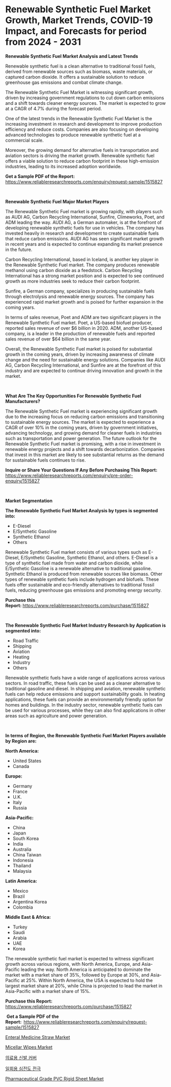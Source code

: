 <p><h1>Renewable Synthetic Fuel Market Growth, Market Trends, COVID-19 Impact, and Forecasts for period from 2024 - 2031</h1></p><p><strong>Renewable Synthetic Fuel Market Analysis and Latest Trends</strong></p>
<p><p>Renewable synthetic fuel is a clean alternative to traditional fossil fuels, derived from renewable sources such as biomass, waste materials, or captured carbon dioxide. It offers a sustainable solution to reduce greenhouse gas emissions and combat climate change.</p><p>The Renewable Synthetic Fuel Market is witnessing significant growth, driven by increasing government regulations to cut down carbon emissions and a shift towards cleaner energy sources. The market is expected to grow at a CAGR of 4.7% during the forecast period.</p><p>One of the latest trends in the Renewable Synthetic Fuel Market is the increasing investment in research and development to improve production efficiency and reduce costs. Companies are also focusing on developing advanced technologies to produce renewable synthetic fuel at a commercial scale.</p><p>Moreover, the growing demand for alternative fuels in transportation and aviation sectors is driving the market growth. Renewable synthetic fuel offers a viable solution to reduce carbon footprint in these high-emission industries, leading to its increased adoption worldwide.</p></p>
<p><strong>Get a Sample PDF of the Report:&nbsp;</strong> <a href="https://www.reliableresearchreports.com/enquiry/request-sample/1515827">https://www.reliableresearchreports.com/enquiry/request-sample/1515827</a></p>
<p>&nbsp;</p>
<p><strong>Renewable Synthetic Fuel Major Market Players</strong></p>
<p><p>The Renewable Synthetic Fuel market is growing rapidly, with players such as AUDI AG, Carbon Recycling International, Sunfire, Climeworks, Poet, and ADM leading the way. AUDI AG, a German automaker, is at the forefront of developing renewable synthetic fuels for use in vehicles. The company has invested heavily in research and development to create sustainable fuels that reduce carbon emissions. AUDI AG has seen significant market growth in recent years and is expected to continue expanding its market presence in the future.</p><p>Carbon Recycling International, based in Iceland, is another key player in the Renewable Synthetic Fuel market. The company produces renewable methanol using carbon dioxide as a feedstock. Carbon Recycling International has a strong market position and is expected to see continued growth as more industries seek to reduce their carbon footprint.</p><p>Sunfire, a German company, specializes in producing sustainable fuels through electrolysis and renewable energy sources. The company has experienced rapid market growth and is poised for further expansion in the coming years.</p><p>In terms of sales revenue, Poet and ADM are two significant players in the Renewable Synthetic Fuel market. Poet, a US-based biofuel producer, reported sales revenue of over $6 billion in 2020. ADM, another US-based company, is a leader in the production of renewable fuels and reported sales revenue of over $64 billion in the same year.</p><p>Overall, the Renewable Synthetic Fuel market is poised for substantial growth in the coming years, driven by increasing awareness of climate change and the need for sustainable energy solutions. Companies like AUDI AG, Carbon Recycling International, and Sunfire are at the forefront of this industry and are expected to continue driving innovation and growth in the market.</p></p>
<p>&nbsp;</p>
<p><strong>What Are The Key Opportunities For Renewable Synthetic Fuel Manufacturers?</strong></p>
<p><p>The Renewable Synthetic Fuel market is experiencing significant growth due to the increasing focus on reducing carbon emissions and transitioning to sustainable energy sources. The market is expected to experience a CAGR of over 10% in the coming years, driven by government initiatives, advancing technology, and growing demand for cleaner fuels in industries such as transportation and power generation. The future outlook for the Renewable Synthetic Fuel market is promising, with a rise in investment in renewable energy projects and a shift towards decarbonization. Companies that invest in this market are likely to see substantial returns as the demand for sustainable fuels continues to rise.</p></p>
<p><strong>Inquire or Share Your Questions If Any Before Purchasing This Report:</strong> <a href="https://www.reliableresearchreports.com/enquiry/pre-order-enquiry/1515827">https://www.reliableresearchreports.com/enquiry/pre-order-enquiry/1515827</a></p>
<p>&nbsp;</p>
<p><strong>Market Segmentation</strong></p>
<p><strong>The Renewable Synthetic Fuel Market Analysis by types is segmented into:</strong></p>
<p><ul><li>E-Diesel</li><li>E/Synthetic Gasoline</li><li>Synthetic Ethanol</li><li>Others</li></ul></p>
<p><p>Renewable Synthetic Fuel market consists of various types such as E-Diesel, E/Synthetic Gasoline, Synthetic Ethanol, and others. E-Diesel is a type of synthetic fuel made from water and carbon dioxide, while E/Synthetic Gasoline is a renewable alternative to traditional gasoline. Synthetic Ethanol is produced from renewable sources like biomass. Other types of renewable synthetic fuels include hydrogen and biofuels. These fuels offer sustainable and eco-friendly alternatives to traditional fossil fuels, reducing greenhouse gas emissions and promoting energy security.</p></p>
<p><strong>Purchase this Report:&nbsp;</strong><a href="https://www.reliableresearchreports.com/purchase/1515827">https://www.reliableresearchreports.com/purchase/1515827</a></p>
<p>&nbsp;</p>
<p><strong>The Renewable Synthetic Fuel Market Industry Research by Application is segmented into:</strong></p>
<p><ul><li>Road Traffic</li><li>Shipping</li><li>Aviation</li><li>Heating</li><li>Industry</li><li>Others</li></ul></p>
<p><p>Renewable synthetic fuels have a wide range of applications across various sectors. In road traffic, these fuels can be used as a cleaner alternative to traditional gasoline and diesel. In shipping and aviation, renewable synthetic fuels can help reduce emissions and support sustainability goals. In heating applications, these fuels can provide an environmentally friendly option for homes and buildings. In the industry sector, renewable synthetic fuels can be used for various processes, while they can also find applications in other areas such as agriculture and power generation.</p></p>
<p>&nbsp;</p>
<p><strong>In terms of Region, the Renewable Synthetic Fuel Market Players available by Region are:</strong></p>
<p>
    <p> <strong> North America: </strong>
        <ul>
            <li>United States</li>
            <li>Canada</li>
        </ul>
        </p> 
    <p> <strong> Europe: </strong>
        <ul>
            <li>Germany</li>
            <li>France</li>
            <li>U.K.</li>
            <li>Italy</li>
            <li>Russia</li>
        </ul>
        </p> 
    <p> <strong> Asia-Pacific: </strong>
        <ul>
            <li>China</li>
            <li>Japan</li>
            <li>South Korea</li>
            <li>India</li>
            <li>Australia</li>
            <li>China Taiwan</li>
            <li>Indonesia</li>
            <li>Thailand</li>
            <li>Malaysia</li>
        </ul>
        </p> 
    <p> <strong> Latin America: </strong>
        <ul>
            <li>Mexico</li>
            <li>Brazil</li>
            <li>Argentina Korea</li>
            <li>Colombia</li>
        </ul>
        </p> 
    <p> <strong> Middle East & Africa: </strong>
        <ul>
            <li>Turkey</li>
            <li>Saudi</li>
            <li>Arabia</li>
            <li>UAE</li>
            <li>Korea</li>
        </ul>
    </p>
    </p>
<p><p>The renewable synthetic fuel market is expected to witness significant growth across various regions, with North America, Europe, and Asia-Pacific leading the way. North America is anticipated to dominate the market with a market share of 35%, followed by Europe at 30%, and Asia-Pacific at 25%. Within North America, the USA is expected to hold the largest market share at 20%, while China is projected to lead the market in Asia-Pacific with a market share of 15%.</p></p>
<p><strong>Purchase this Report: </strong><a href="https://www.reliableresearchreports.com/purchase/1515827">https://www.reliableresearchreports.com/purchase/1515827</a></p>
<p>&nbsp;<strong>Get a Sample PDF of the Report:&nbsp;&nbsp;</strong><a href="https://www.reliableresearchreports.com/enquiry/request-sample/1515827">https://www.reliableresearchreports.com/enquiry/request-sample/1515827</a></p>
<p><strong></strong></p>
<p><p><a href="https://issuu.com/reportprime-2/docs/enteral-medicine-straw-market-size-2030.pptx">Enteral Medicine Straw Market</a></p><p><a href="https://view.publitas.com/reportprime-1/micellar-wipes-market-size-growing-and-forecasted-for-period-from-2024-2031-and-provides-complete-market-analysis-of-this-market/">Micellar Wipes Market</a></p><p><a href="https://medium.com/@nicolereedvwb97hdh8byvmyr/%EC%9D%98%EB%A3%8C%EC%9A%A9-%EC%8B%A0%EB%B0%9C-%EC%BB%A4%EB%B2%84-%EC%8B%9C%EC%9E%A5-%EA%B7%9C%EB%AA%A8-cagr-%EB%8F%99%ED%96%A5-2024-2030-f84223442eb8">의료용 신발 커버</a></p><p><a href="https://medium.com/@nicolereedvwb97hdh8byvmyr/%EC%9D%BC%ED%9A%8C%EC%9A%A9-ecg-%EC%A0%84%EA%B7%B9-%EC%8B%9C%EC%9E%A5-%EC%A1%B0%EC%82%AC-%EB%B3%B4%EA%B3%A0%EC%84%9C-2024%EB%85%84%EB%B6%80%ED%84%B0-2031%EB%85%84%EA%B9%8C%EC%A7%80%EC%9D%98-%EC%97%AD%EC%82%AC-%EB%B0%8F-%EC%98%88%EC%B8%A1-e0dc2fcf6d13">일회용 심전도 전극</a></p><p><a href="https://issuu.com/reportprime-2/docs/pharmaceutical-grade-pvc-rigid-sheet-market-size-2">Pharmaceutical Grade PVC Rigid Sheet Market</a></p></p>